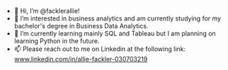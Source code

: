 - 👋 Hi, I’m @facklerallie!
- 👀 I’m interested in business analytics and am currently studying for my bachelor's degree in Business Data Analytics.
- 🌱 I’m currently learning mainly SQL and Tableau but I am planning on learning Python in the future.
- 📫 Please reach out to me on Linkedin at the following link: www.linkedin.com/in/allie-fackler-030703219

<!---
facklerallie/facklerallie is a ✨ special ✨ repository because its `README.md` (this file) appears on your GitHub profile.
You can click the Preview link to take a look at your changes.
--->
